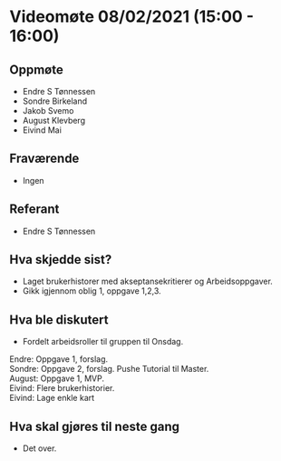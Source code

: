 # Videomøte 08/02/2021 (15:00 - 16:00)

## Oppmøte
* Endre S Tønnessen
* Sondre Birkeland
* Jakob Svemo
* August Klevberg
* Eivind Mai

## Fraværende
* Ingen

## Referant
* Endre S Tønnessen

## Hva skjedde sist?
* Laget brukerhistorer med akseptansekritierer og Arbeidsoppgaver.
* Gikk igjennom oblig 1, oppgave 1,2,3.

## Hva ble diskutert
* Fordelt arbeidsroller til gruppen til Onsdag.

Endre: Oppgave 1, forslag. <br>
Sondre: Oppgave 2, forslag. Pushe Tutorial til Master.<br>
August: Oppgave 1, MVP.<br>
Eivind: Flere brukerhistorier. <br>
Eivind: Lage enkle kart



## Hva skal gjøres til neste gang
* Det over.
